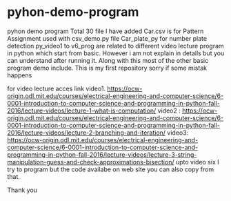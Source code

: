 # pyhon-demo-program
pyhon demo program
Total 30 file I have added
Car.csv is for Pattern Assignment used with csv_demo.py file
Car_plate_py for number plate detection
py_video1 to v6_prog are related to different video lecture program in python which start from basic.
However i am not explain in details but you can understand after running it.
Along with this most of the other basic program demo include.
This is my first repository sorry if some mistak happens

for video lecture acces link video1. https://ocw-origin.odl.mit.edu/courses/electrical-engineering-and-computer-science/6-0001-introduction-to-computer-science-and-programming-in-python-fall-2016/lecture-videos/lecture-1-what-is-computation/
video2 : https://ocw-origin.odl.mit.edu/courses/electrical-engineering-and-computer-science/6-0001-introduction-to-computer-science-and-programming-in-python-fall-2016/lecture-videos/lecture-2-branching-and-iteration/
video3: https://ocw-origin.odl.mit.edu/courses/electrical-engineering-and-computer-science/6-0001-introduction-to-computer-science-and-programming-in-python-fall-2016/lecture-videos/lecture-3-string-manipulation-guess-and-check-approximations-bisection/
upto video six I try to program but the code availabe on web site you can also copy from that.

Thank you
